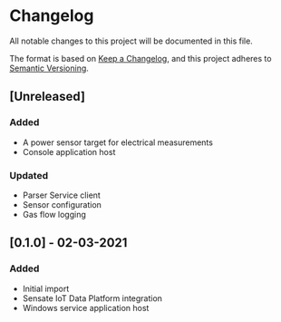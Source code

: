 # Changelog
All notable changes to this project will be documented in this file.

The format is based on [Keep a Changelog](https://keepachangelog.com/en/1.0.0/),
and this project adheres to [Semantic Versioning](https://semver.org/spec/v2.0.0.html).

## [Unreleased]
### Added
- A power sensor target for electrical measurements
- Console application host

### Updated
- Parser Service client
- Sensor configuration
- Gas flow logging

## [0.1.0] - 02-03-2021
### Added
- Initial import
- Sensate IoT Data Platform integration
- Windows service application host
